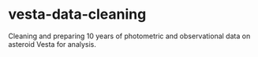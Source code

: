 # vesta-data-cleaning
Cleaning and preparing 10 years of photometric and observational data on asteroid Vesta for analysis.
